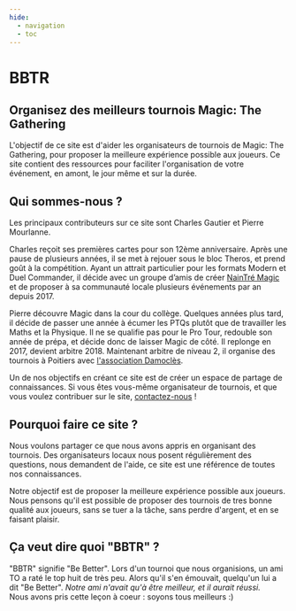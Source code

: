 ```yaml
---
hide:
  - navigation
  - toc
---
```

<style>
.md-typeset h1 {
    font-weight: 800;
    font-size: 4em;
    line-height: 1.5;
    margin: 0;
}
</style>
# BBTR
## Organisez des meilleurs tournois Magic: The Gathering

L'objectif de ce site est d'aider les organisateurs de tournois de Magic: The Gathering, pour proposer la meilleure expérience possible aux joueurs. Ce site contient des ressources pour faciliter l'organisation de votre événement, en amont, le jour même et sur la durée.


## Qui sommes-nous ?

Les principaux contributeurs sur ce site sont Charles Gautier et Pierre Mourlanne.

Charles reçoit ses premières cartes pour son 12ème anniversaire. Après une pause de plusieurs années, il se met à rejouer sous le bloc Theros, et prend goût à la compétition. Ayant un attrait particulier pour les formats Modern et Duel Commander, il décide avec un groupe d’amis de créer [NainTré Magic](https://discord.gg/bnBhtAnkTb) et de proposer à sa communauté locale plusieurs événements par an depuis 2017.

Pierre découvre Magic dans la cour du collège. Quelques années plus tard, il décide de passer une année à écumer les PTQs plutôt que de travailler les Maths et la Physique. Il ne se qualifie pas pour le Pro Tour, redouble son année de prépa, et décide donc de laisser Magic de côté. Il replonge en 2017, devient arbitre 2018. Maintenant arbitre de niveau 2, il organise des tournois à Poitiers avec [l'association Damoclès](https://discord.gg/T4F7Fy6).

Un de nos objectifs en créant ce site est de créer un espace de partage de connaissances. Si vous êtes vous-même organisateur de tournois, et que vous voulez contribuer sur le site, [contactez-nous](mailto:contact@bbtr.fr) !


## Pourquoi faire ce site ?

Nous voulons partager ce que nous avons appris en organisant des tournois. Des organisateurs locaux nous posent régulièrement des questions, nous demandent de l'aide, ce site est une référence de toutes nos connaissances.

Notre objectif est de proposer la meilleure expérience possible aux joueurs. Nous pensons qu'il est possible de proposer des tournois de tres bonne qualité aux joueurs, sans se tuer a la tâche, sans perdre d'argent, et en se faisant plaisir.


## Ça veut dire quoi "BBTR" ?

"BBTR" signifie "Be Better". Lors d'un tournoi que nous organisions, un ami TO a raté le top huit de très peu. Alors qu'il s'en émouvait, quelqu'un lui a dit "Be Better". _Notre ami n'avait qu'à être meilleur, et il aurait réussi._  
Nous avons pris cette leçon à coeur : soyons tous meilleurs :)
